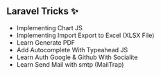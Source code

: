 ## Laravel Tricks ✨

   - Implementing Chart JS
   - Implementing Import Export to Excel (XLSX File)
   - Learn Generate PDF
   - Add Autocomplete With Typeahead JS
   - Learn Auth Google & Github With Socialite
   - Learn Send Mail with smtp (MailTrap)

